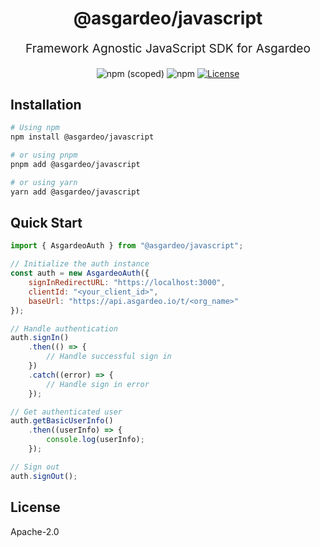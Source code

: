 <p align="center" style="color: #343a40">
  <h1 align="center">@asgardeo/javascript</h1>
</p>
<p align="center" style="font-size: 1.2rem;">Framework Agnostic JavaScript SDK for Asgardeo</p>
<div align="center">
  <img alt="npm (scoped)" src="https://img.shields.io/npm/v/@asgardeo/javascript">
  <img alt="npm" src="https://img.shields.io/npm/dw/@asgardeo/javascript">
  <a href="./LICENSE"><img src="https://img.shields.io/badge/License-Apache%202.0-blue.svg" alt="License"></a>
</div>

## Installation

```bash
# Using npm
npm install @asgardeo/javascript

# or using pnpm
pnpm add @asgardeo/javascript

# or using yarn
yarn add @asgardeo/javascript
```

## Quick Start

```javascript
import { AsgardeoAuth } from "@asgardeo/javascript";

// Initialize the auth instance
const auth = new AsgardeoAuth({
    signInRedirectURL: "https://localhost:3000",
    clientId: "<your_client_id>",
    baseUrl: "https://api.asgardeo.io/t/<org_name>"
});

// Handle authentication
auth.signIn()
    .then(() => {
        // Handle successful sign in
    })
    .catch((error) => {
        // Handle sign in error
    });

// Get authenticated user
auth.getBasicUserInfo()
    .then((userInfo) => {
        console.log(userInfo);
    });

// Sign out
auth.signOut();
```

## License

Apache-2.0
